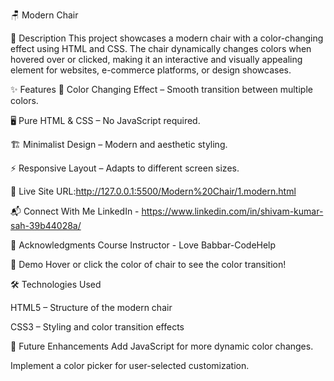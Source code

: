 🪑 Modern Chair


📌 Description
This project showcases a modern chair with a color-changing effect using HTML and CSS. The chair dynamically changes colors when hovered over or clicked, making it an interactive and visually appealing element for websites, e-commerce platforms, or design showcases.

✨ Features
🎨 Color Changing Effect – Smooth transition between multiple colors.

🖥️ Pure HTML & CSS – No JavaScript required.

🏗️ Minimalist Design – Modern and aesthetic styling.


⚡ Responsive Layout – Adapts to different screen sizes.

📌 Live Site URL:http://127.0.0.1:5500/Modern%20Chair/1.modern.html

📬 Connect With Me
LinkedIn -  https://www.linkedin.com/in/shivam-kumar-sah-39b44028a/  


📌 Acknowledgments
Course Instructor - Love Babbar-CodeHelp

🎨 Demo
Hover or click the color of chair to see the color transition!

🛠️ Technologies Used

HTML5 – Structure of the modern chair

CSS3 – Styling and color transition effects

🚀 Future Enhancements
Add JavaScript for more dynamic color changes.

Implement a color picker for user-selected customization.
